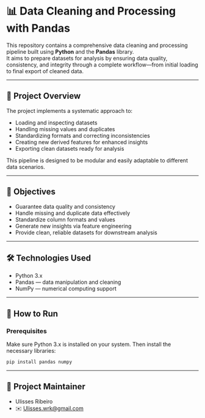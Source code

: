 # 📊 Data Cleaning and Processing with Pandas

This repository contains a comprehensive data cleaning and processing pipeline built using **Python** and the **Pandas** library.  
It aims to prepare datasets for analysis by ensuring data quality, consistency, and integrity through a complete workflow—from initial loading to final export of cleaned data.

---

## 📝 Project Overview

The project implements a systematic approach to:

- Loading and inspecting datasets  
- Handling missing values and duplicates  
- Standardizing formats and correcting inconsistencies  
- Creating new derived features for enhanced insights  
- Exporting clean datasets ready for analysis

This pipeline is designed to be modular and easily adaptable to different data scenarios.

---

## 🎯 Objectives

- Guarantee data quality and consistency  
- Handle missing and duplicate data effectively  
- Standardize column formats and values  
- Generate new insights via feature engineering  
- Provide clean, reliable datasets for downstream analysis

---

## 🛠️ Technologies Used

- Python 3.x  
- Pandas — data manipulation and cleaning  
- NumPy — numerical computing support  

---

## 🚀 How to Run

### Prerequisites

Make sure Python 3.x is installed on your system. Then install the necessary libraries:

```bash
pip install pandas numpy
```

---

## 👤 Project Maintainer
- Ulisses Ribeiro
- ✉️ Ulisses.wrk@gmail.com


